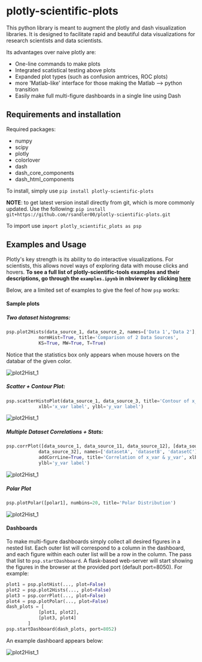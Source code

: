 # plotly-scientific-plots

This python library is meant to augment the plotly and dash visualization libraries.
It is designed to facilitate rapid and beautiful data visualizations for research scientists and data scientists.

Its advantages over naive plotly are:
* One-line commands to make plots
* Integrated scatistical testing above plots
* Expanded plot types (such as confusion amtrices, ROC plots)
* more 'Matlab-like' interface for those making the Matlab --> python transition
* Easily make full multi-figure dashboards in a single line using Dash

## Requirements and installation

Required packages:
* numpy
* scipy
* plotly
* colorlover
* dash
* dash_core_components
* dash_html_components

To install, simply use `pip install plotly-scientific-plots`


**NOTE**: to get latest version install directly from git, which is more commonly updated. Use the following: 
`pip install git+https://github.com/rsandler00/plotly-scientific-plots.git`


To import use `import plotly_scientific_plots as psp`

## Examples and Usage

Plotly's key strength is its ability to do interactive visualizations. 
For scientists, this allows novel ways of exploring data with mouse clicks and hovers. **To see a full list of plotly-scientific-tools examples and their descriptions, go through the `examples.ipynb` 
in nbviewer by clicking [here][1]**

Below, are a limited set of examples to give the feel of how `psp` works:

#### Sample plots

##### Two dataset histograms:

```python
psp.plot2Hists(data_source_1, data_source_2, names=['Data 1','Data 2'],
            normHist=True, title='Comparison of 2 Data Sources',
            KS=True, MW=True, T=True)
```

Notice that the statistics box only appears when mouse hovers on the databar of the given color. 

![plot2Hist_1](images/plot2Hist_1.png?raw=true "plot2Hist_1")


##### Scatter + Contour Plot:

```python
psp.scatterHistoPlot(data_source_1, data_source_3, title='Contour of x_var & y_var', 
            xlbl='x_var label', ylbl='y_var label')
```
![plot2Hist_1](images/contour_and_scatter.png?raw=true "contour_and_scatter")


##### Multiple Dataset Correlations + Stats:

```python
psp.corrPlot([data_source_1, data_source_11, data_source_12], [data_source_3, data_source_31, 
            data_source_32], names=['datasetA', 'datasetB', 'datasetC'],addCorr=True, 
            addCorrLine=True, title='Correlation of x_var & y_var', xlbl='x_var label', 
            ylbl='y_var label')
```
![plot2Hist_1](images/corrPlot_multi.png?raw=true "corrPlot_multi")


##### Polar Plot

```python
psp.plotPolar([polar1], numbins=20, title='Polar Distribution')
```
![plot2Hist_1](images/polar1.png?raw=true "polar1")


#### Dashboards

To make multi-figure dashboards simply collect all desired figures in a nested list. Each outer list will correspond 
to a column in the dashboard, and each figure within each outer list will be a row in the column. The pass that list 
to `psp.startDashboard`. A flask-based web-server will start showing the figures in the browser at the provided port 
(default port=8050). For example:

```python
plot1 = psp.plotHist(..., plot=False)
plot2 = psp.plot2Hists(..., plot=False)
plot3 = psp.corrPlot(..., plot=False)
plot4 = psp.plotPolar(..., plot=False)
dash_plots = [
            [plot1, plot2],
            [plot3, plot4]
        ]
psp.startDashboard(dash_plots, port=8052)
```

An example dashboard appears below:

![plot2Hist_1](images/dashboard1.png?raw=true "dashboard1")




[1]: https://nbviewer.jupyter.org/github/rsandler00/plotly-scientific-plots/blob/master/examples.ipynb
 

 
